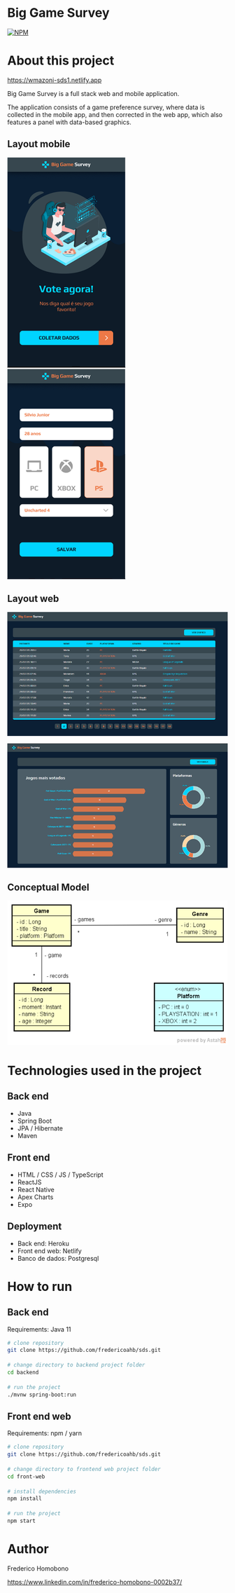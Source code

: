 ﻿# Big Game Survey 
[![NPM](https://img.shields.io/npm/l/react)](https://github.com/devsuperior/sds1-wmazoni/blob/master/LICENSE) 

# About this project

https://wmazoni-sds1.netlify.app

Big Game Survey is a full stack web and mobile application.

The application consists of a game preference survey, where data is collected in the mobile app, and then corrected in the web app, which also features a panel with data-based graphics.

## Layout mobile
![Mobile 1](https://github.com/acenelio/assets/raw/main/sds1/mobile1.png) ![Mobile 2](https://github.com/acenelio/assets/raw/main/sds1/mobile2.png)

## Layout web
![Web 1](https://github.com/acenelio/assets/raw/main/sds1/web1.png)

![Web 2](https://github.com/acenelio/assets/raw/main/sds1/web2.png)

## Conceptual Model
![Modelo Conceitual](https://github.com/acenelio/assets/raw/main/sds1/modelo-conceitual.png)

# Technologies used in the project
## Back end
- Java
- Spring Boot
- JPA / Hibernate
- Maven
## Front end
- HTML / CSS / JS / TypeScript
- ReactJS
- React Native
- Apex Charts
- Expo
## Deployment
- Back end: Heroku
- Front end web: Netlify
- Banco de dados: Postgresql

# How to run

## Back end
Requirements: Java 11

```bash
# clone repository
git clone https://github.com/fredericoahb/sds.git

# change directory to backend project folder
cd backend

# run the project
./mvnw spring-boot:run
```

## Front end web
Requirements: npm / yarn

```bash
# clone repository
git clone https://github.com/fredericoahb/sds.git

# change directory to frontend web project folder
cd front-web

# install dependencies
npm install

# run the project
npm start
```

# Author

Frederico Homobono

https://www.linkedin.com/in/frederico-homobono-0002b37/

